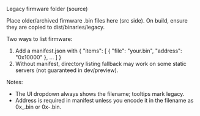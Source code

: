Legacy firmware folder (source)

Place older/archived firmware .bin files here (src side). On build, ensure they are copied to dist/binaries/legacy.

Two ways to list firmware:
1) Add a manifest.json with { "items": [ { "file": "your.bin", "address": "0x10000" }, ... ] }
2) Without manifest, directory listing fallback may work on some static servers (not guaranteed in dev/preview).

Notes:
- The UI dropdown always shows the filename; tooltips mark legacy.
- Address is required in manifest unless you encode it in the filename as 0x<addr>_<file>.bin or 0x<addr>-<file>.bin.

